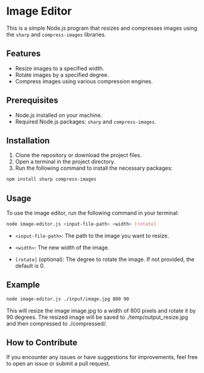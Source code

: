 # Image Editor

This is a simple Node.js program that resizes and compresses images using the `sharp` and `compress-images` libraries.

## Features

- Resize images to a specified width.
- Rotate images by a specified degree.
- Compress images using various compression engines.

## Prerequisites

- Node.js installed on your machine.
- Required Node.js packages: `sharp` and `compress-images`.

## Installation

1. Clone the repository or download the project files.
2. Open a terminal in the project directory.
3. Run the following command to install the necessary packages:

```sh
npm install sharp compress-images
```

## Usage

To use the image editor, run the following command in your terminal:

```sh
node image-editor.js <input-file-path> <width> [rotate]
```

- `<input-file-path>`: The path to the image you want to resize.

- `<width>`: The new width of the image.

- `[rotate]` (optional): The degree to rotate the image. If not provided, the default is 0.

## Example

```sh
node image-editor.js ./input/image.jpg 800 90
```

This will resize the image image.jpg to a width of 800 pixels and rotate it by 90 degrees. The resized image will be saved to ./temp/output_resize.jpg and then compressed to ./compressed/.

## How to Contribute

If you encounter any issues or have suggestions for improvements, feel free to open an issue or submit a pull request.
